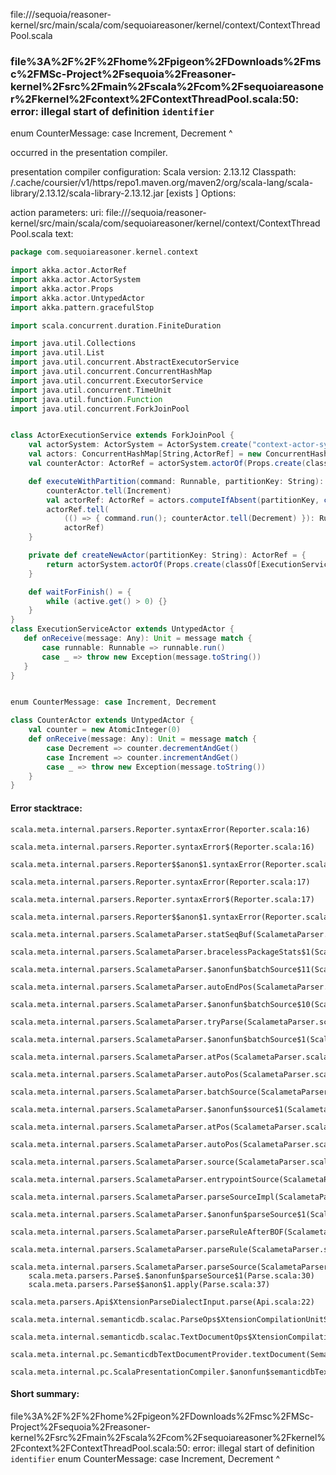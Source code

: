 file://<WORKSPACE>/sequoia/reasoner-kernel/src/main/scala/com/sequoiareasoner/kernel/context/ContextThreadPool.scala
### file%3A%2F%2F%2Fhome%2Fpigeon%2FDownloads%2Fmsc%2FMSc-Project%2Fsequoia%2Freasoner-kernel%2Fsrc%2Fmain%2Fscala%2Fcom%2Fsequoiareasoner%2Fkernel%2Fcontext%2FContextThreadPool.scala:50: error: illegal start of definition `identifier`
enum CounterMessage: case Increment, Decrement
^

occurred in the presentation compiler.

presentation compiler configuration:
Scala version: 2.13.12
Classpath:
<HOME>/.cache/coursier/v1/https/repo1.maven.org/maven2/org/scala-lang/scala-library/2.13.12/scala-library-2.13.12.jar [exists ]
Options:



action parameters:
uri: file://<WORKSPACE>/sequoia/reasoner-kernel/src/main/scala/com/sequoiareasoner/kernel/context/ContextThreadPool.scala
text:
```scala
package com.sequoiareasoner.kernel.context

import akka.actor.ActorRef
import akka.actor.ActorSystem
import akka.actor.Props
import akka.actor.UntypedActor
import akka.pattern.gracefulStop

import scala.concurrent.duration.FiniteDuration

import java.util.Collections
import java.util.List
import java.util.concurrent.AbstractExecutorService
import java.util.concurrent.ConcurrentHashMap
import java.util.concurrent.ExecutorService
import java.util.concurrent.TimeUnit
import java.util.function.Function
import java.util.concurrent.ForkJoinPool


class ActorExecutionService extends ForkJoinPool {
    val actorSystem: ActorSystem = ActorSystem.create("context-actor-system")
    val actors: ConcurrentHashMap[String,ActorRef] = new ConcurrentHashMap()
    val counterActor: ActorRef = actorSystem.actorOf(Props.create(classOf[CounterActor]), "counter")

    def executeWithPartition(command: Runnable, partitionKey: String): Unit = {
        counterActor.tell(Increment)
        val actorRef: ActorRef = actors.computeIfAbsent(partitionKey, createNewActor(_))
        actorRef.tell(
            (() => { command.run(); counterActor.tell(Decrement) }): Runnable, 
            actorRef)
    }

    private def createNewActor(partitionKey: String): ActorRef = {
        return actorSystem.actorOf(Props.create(classOf[ExecutionServiceActor]), partitionKey)
    }

    def waitForFinish() = {
        while (active.get() > 0) {}
    }
}
class ExecutionServiceActor extends UntypedActor {
   def onReceive(message: Any): Unit = message match {
       case runnable: Runnable => runnable.run()
       case _ => throw new Exception(message.toString())
   }
}


enum CounterMessage: case Increment, Decrement

class CounterActor extends UntypedActor {
    val counter = new AtomicInteger(0)
    def onReceive(message: Any): Unit = message match {
        case Decrement => counter.decrementAndGet()
        case Increment => counter.incrementAndGet()
        case _ => throw new Exception(message.toString())
    }
}
```



#### Error stacktrace:

```
scala.meta.internal.parsers.Reporter.syntaxError(Reporter.scala:16)
	scala.meta.internal.parsers.Reporter.syntaxError$(Reporter.scala:16)
	scala.meta.internal.parsers.Reporter$$anon$1.syntaxError(Reporter.scala:22)
	scala.meta.internal.parsers.Reporter.syntaxError(Reporter.scala:17)
	scala.meta.internal.parsers.Reporter.syntaxError$(Reporter.scala:17)
	scala.meta.internal.parsers.Reporter$$anon$1.syntaxError(Reporter.scala:22)
	scala.meta.internal.parsers.ScalametaParser.statSeqBuf(ScalametaParser.scala:4096)
	scala.meta.internal.parsers.ScalametaParser.bracelessPackageStats$1(ScalametaParser.scala:4288)
	scala.meta.internal.parsers.ScalametaParser.$anonfun$batchSource$11(ScalametaParser.scala:4300)
	scala.meta.internal.parsers.ScalametaParser.autoEndPos(ScalametaParser.scala:366)
	scala.meta.internal.parsers.ScalametaParser.$anonfun$batchSource$10(ScalametaParser.scala:4300)
	scala.meta.internal.parsers.ScalametaParser.tryParse(ScalametaParser.scala:206)
	scala.meta.internal.parsers.ScalametaParser.$anonfun$batchSource$1(ScalametaParser.scala:4292)
	scala.meta.internal.parsers.ScalametaParser.atPos(ScalametaParser.scala:319)
	scala.meta.internal.parsers.ScalametaParser.autoPos(ScalametaParser.scala:363)
	scala.meta.internal.parsers.ScalametaParser.batchSource(ScalametaParser.scala:4261)
	scala.meta.internal.parsers.ScalametaParser.$anonfun$source$1(ScalametaParser.scala:4255)
	scala.meta.internal.parsers.ScalametaParser.atPos(ScalametaParser.scala:319)
	scala.meta.internal.parsers.ScalametaParser.autoPos(ScalametaParser.scala:363)
	scala.meta.internal.parsers.ScalametaParser.source(ScalametaParser.scala:4255)
	scala.meta.internal.parsers.ScalametaParser.entrypointSource(ScalametaParser.scala:4259)
	scala.meta.internal.parsers.ScalametaParser.parseSourceImpl(ScalametaParser.scala:119)
	scala.meta.internal.parsers.ScalametaParser.$anonfun$parseSource$1(ScalametaParser.scala:116)
	scala.meta.internal.parsers.ScalametaParser.parseRuleAfterBOF(ScalametaParser.scala:58)
	scala.meta.internal.parsers.ScalametaParser.parseRule(ScalametaParser.scala:53)
	scala.meta.internal.parsers.ScalametaParser.parseSource(ScalametaParser.scala:116)
	scala.meta.parsers.Parse$.$anonfun$parseSource$1(Parse.scala:30)
	scala.meta.parsers.Parse$$anon$1.apply(Parse.scala:37)
	scala.meta.parsers.Api$XtensionParseDialectInput.parse(Api.scala:22)
	scala.meta.internal.semanticdb.scalac.ParseOps$XtensionCompilationUnitSource.toSource(ParseOps.scala:15)
	scala.meta.internal.semanticdb.scalac.TextDocumentOps$XtensionCompilationUnitDocument.toTextDocument(TextDocumentOps.scala:179)
	scala.meta.internal.pc.SemanticdbTextDocumentProvider.textDocument(SemanticdbTextDocumentProvider.scala:54)
	scala.meta.internal.pc.ScalaPresentationCompiler.$anonfun$semanticdbTextDocument$1(ScalaPresentationCompiler.scala:462)
```
#### Short summary: 

file%3A%2F%2F%2Fhome%2Fpigeon%2FDownloads%2Fmsc%2FMSc-Project%2Fsequoia%2Freasoner-kernel%2Fsrc%2Fmain%2Fscala%2Fcom%2Fsequoiareasoner%2Fkernel%2Fcontext%2FContextThreadPool.scala:50: error: illegal start of definition `identifier`
enum CounterMessage: case Increment, Decrement
^